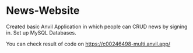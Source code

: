 # News-Website
Created basic Anvil Application in which people can CRUD news by signing in. Set up MySQL Databases.

You can check result of code on https://c00246498-multi.anvil.app/
